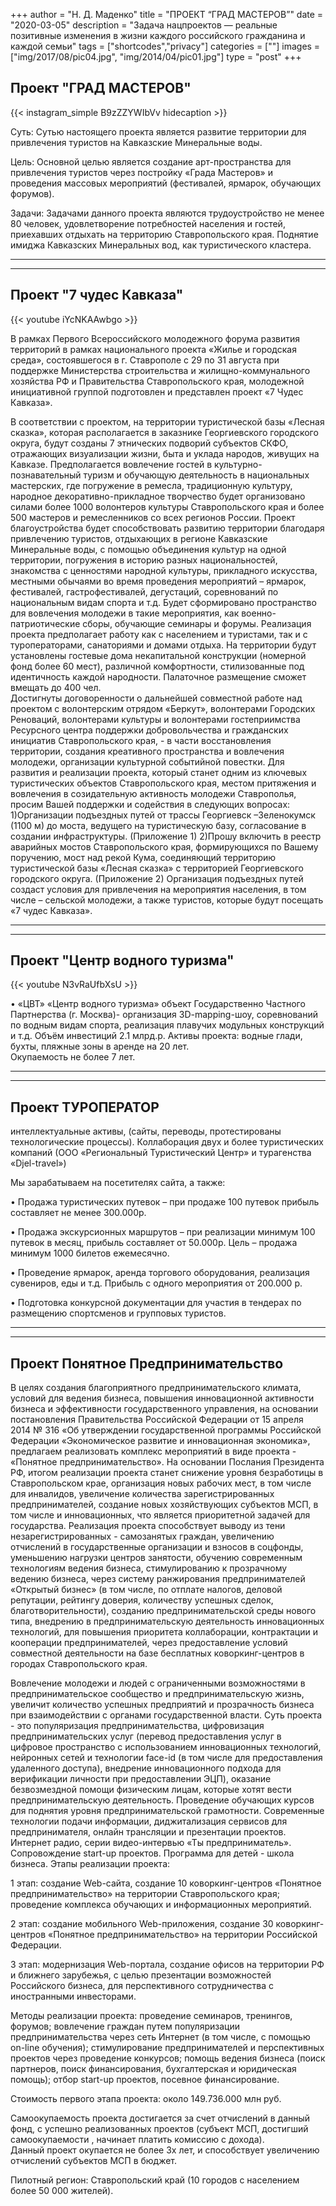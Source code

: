 +++
author = "Н. Д. Маденко"
title = "ПРОЕКТ “ГРАД МАСТЕРОВ”"
date = "2020-03-05"
description = "Задача нацпроектов — реальные позитивные изменения в жизни каждого российского гражданина и каждой семьи"
tags = ["shortcodes","privacy"]
categories = [""]
images = ["img/2017/08/pic04.jpg", "img/2014/04/pic01.jpg"]
type = "post"
+++



## Проект "ГРАД МАСТЕРОВ"

{{< instagram_simple B9zZZYWIbVv hidecaption >}}

Суть: Сутью настоящего проекта является развитие территории для привлечения туристов на Кавказские Минеральные воды.

Цель: Основной целью является создание арт-пространства для привлечения туристов через постройку «Града Мастеров» и проведения массовых мероприятий (фестивалей, ярмарок, обучающих форумов).

Задачи: Задачами данного проекта являются трудоустройство не менее 80 человек,  удовлетворение потребностей населения и гостей, приехавших отдыхать на территорию Ставропольского края. Поднятие имиджа Кавказских Минеральных вод, как туристического кластера.


---
---

## Проект "7 чудес Кавказа"

{{< youtube iYcNKAAwbgo >}}

   В рамках Первого Всероссийского молодежного форума развития территорий в рамках национального проекта «Жилье и городская среда», состоявшегося в г. Ставрополе с 29 по 31 августа при поддержке Министерства строительства и жилищно-коммунального хозяйства РФ и Правительства Ставропольского края, молодежной инициативной группой подготовлен и представлен проект «7 Чудес Кавказа». 

В соответствии с проектом, на территории туристической базы «Лесная сказка», которая располагается в заказнике Георгиевского городского округа,  будут созданы 7 этнических подворий субъектов СКФО, отражающих визуализации жизни, быта и уклада народов, живущих на Кавказе.
 Предполагается вовлечение гостей в культурно-познавательный туризм и обучающую деятельность в национальных мастерских, где погружение в ремесла, традиционную культуру, народное декоративно-прикладное творчество будет организовано силами более 1000 волонтеров культуры Ставропольского края и более 500 мастеров и ремесленников со всех регионов России. 
Проект благоустройства будет способствовать развитию территории благодаря привлечению туристов, отдыхающих в регионе Кавказские Минеральные воды, с помощью объединения культур на одной территории,  погружения в историю разных национальностей, знакомства с ценностями народной культуры, прикладного искусства, местными обычаями во время проведения мероприятий – ярмарок, фестивалей, гастрофестивалей, дегустаций, соревнований по национальным видам спорта и т.д. Будет сформировано пространство для вовлечения молодежи в такие мероприятия, как военно-патриотические сборы, обучающие семинары и форумы. Реализация проекта предполагает работу как с населением и туристами, так и с туроператорами, санаториями и домами отдыха. На территории будут установлены гостевые дома некапитальной конструкции (номерной фонд более 60 мест), различной комфортности, стилизованные под идентичность каждой народности. Палаточное размещение сможет вмещать до 400 чел.  
 Достигнуты договоренности о дальнейшей совместной работе над проектом с волонтерским отрядом «Беркут», волонтерами Городских Реноваций, волонтерами культуры и волонтерами гостеприимства Ресурсного центра поддержки добровольчества и гражданских инициатив Ставропольского края, - в части восстановления территории, создания креативного пространства и вовлечения молодежи, организации культурной событийной повестки.
Для развития и реализации проекта, который станет одним из ключевых туристических объектов Ставропольского края, местом притяжения и  вовлечения в созидательную активность молодежи Ставрополья, просим Вашей поддержки и содействия в следующих вопросах:
1)Организации подъездных путей от трассы Георгиевск –Зеленокумск (1100 м) до моста, ведущего на туристическую базу, согласование в создании инфраструктуры. (Приложение 1)
2)Прошу включить в реестр аварийных мостов Ставропольского края,  формирующихся по Вашему поручению, мост над рекой Кума, соединяющий территорию туристической базы «Лесная сказка» с территорией Георгиевского городского округа. (Приложение 2) 
Организация подъездных путей создаст условия для привлечения на мероприятия населения, в том числе – сельской молодежи, а также туристов, которые будут посещать «7 чудес Кавказа».


---
---

## Проект "Центр водного туризма"



{{< youtube N3vRaUfbXsU >}}

•	«ЦВТ» «Центр водного туризма» объект Государственно Частного Партнерства (г. Москва)- организация 3D-mapping-шоу, соревнований по водным видам спорта, реализация плавучих модульных конструкций и т.д. 
Объём инвестиций 2.1 млрд.р. Активы проекта: водные глади, бухты, пляжные зоны в аренде на 20 лет.  
Окупаемость не более 7 лет. 



---
---

## Проект ТУРОПЕРАТОР

интеллектуальные активы, (сайты, переводы, протестированы технологические процессы). Коллаборация двух и более туристических компаний (ООО «Региональный Туристический Центр» и  турагенства «Djel-travel»)

Мы зарабатываем на посетителях сайта, а также:

•	Продажа туристических путевок – при продаже 100 путевок прибыль составляет не менее 300.000р. 

•	Продажа экскурсионных маршрутов – при реализации минимум 100 путевок в месяц, прибыль составляет от 50.000р. Цель – продажа минимум 1000 билетов ежемесячно.

•	Проведение ярмарок, аренда торгового оборудования, реализация сувениров, еды и т.д. Прибыль с одного мероприятия от 200.000 р. 

•	Подготовка конкурсной документации для участия в  тендерах по размещению спортсменов и групповых туристов. 




---
---

## Проект Понятное Предпринимательство

В целях создания благоприятного предпринимательского климата, условий для ведения бизнеса, повышения инновационной активности бизнеса и эффективности государственного управления, на основании постановления Правительства Российской Федерации от 15 апреля 2014 № 316 «Об утверждении государственной программы Российской Федерации «Экономическое развитие и инновационная экономика», предлагаем реализовать комплекс мероприятий в виде проекта - «Понятное предпринимательство». 
На основании Послания Президента РФ, итогом реализации проекта станет снижение уровня безработицы в Ставропольском крае, организация  новых рабочих мест, в том числе для инвалидов, увеличение количества зарегистрированных предпринимателей, создание новых хозяйствующих субъектов МСП, в том числе и инновационных, что является приоритетной задачей для государства.
Реализация проекта способствует выводу из тени незарегистрированных - самозанятых граждан, увеличению отчислений в государственные организации и взносов в соцфонды, уменьшению нагрузки центров занятости, обучению современным технологиям ведения бизнеса, стимулированию к прозрачному ведению бизнеса, через систему ранжирования предпринимателей «Открытый бизнес» (в том числе, по отплате налогов, деловой репутации, рейтингу доверия, количеству успешных сделок, благотворительности),  созданию предпринимательской среды нового типа, внедрению в предпринимательскую деятельность инновационных  технологий, для повышения приоритета коллаборации, контрактации и кооперации предпринимателей, через предоставление условий совместной деятельности на базе бесплатных коворкинг-центров в городах Ставропольского края. 

Вовлечение молодежи и людей с ограниченными возможностями  в предпринимательское сообщество и предпринимательскую жизнь, увеличит количество успешных предприятий и прозрачность бизнеса при взаимодействии с органами государственной власти.
Суть проекта - это популяризация предпринимательства, цифровизация предпринимательских услуг (перевод предоставления услуг в цифровое пространство с использованием инновационных технологий, нейронных сетей и технологии face-id (в том числе для предоставления удаленного доступа), внедрение инновационного подхода для верификации личности при предоставлении ЭЦП), оказание безвозмездной помощи физическим лицам, которые хотят вести предпринимательскую деятельность. Проведение обучающих курсов для поднятия уровня предпринимательской грамотности.
Современные технологии подачи информации, диджитализация сервисов для предпринимателя, онлайн трансляции и презентации проектов. Интернет радио, серии видео-интервью  «Ты предприниматель». Сопровождение start-up проектов. Программа для детей - школа бизнеса.
Этапы реализации проекта:

1 этап: создание Web-сайта, создание 10 коворкинг-центров «Понятное предпринимательство» на территории Ставропольского края; проведение комплекса обучающих и информационных мероприятий. 

2 этап: создание мобильного Web-приложения, создание 30 коворкинг-центров «Понятное предпринимательство» на территории Российской Федерации.

3 этап: модернизация Web-портала, создание офисов на территории РФ и ближнего зарубежья, с целью презентации возможностей Российского бизнеса, для перспективного сотрудничества с иностранными инвесторами.

Методы реализации проекта: проведение семинаров, тренингов, форумов; вовлечение граждан путем популяризации предпринимательства через сеть Интернет (в том числе, с помощью on-line обучения); стимулирование предпринимателей и перспективных проектов через проведение конкурсов; помощь ведения бизнеса (поиск партнеров, поиск финансирования, бухгалтерская и юридическая помощь); отбор start-up проектов, посевное финансирование.

Стоимость первого этапа проекта: около 149.736.000 млн руб.

Самоокупаемость проекта  достигается за счет отчислений в данный фонд, с успешно  реализованных проектов (субъект МСП, достигший самоокупаемости , начинает  платить комиссию с дохода).   
Данный проект окупается не более 3х лет, и способствует  увеличению  отчислений субъектов МСП  в бюджет.

Пилотный регион: Ставропольский край (10 городов с населением более 50 000 жителей).
